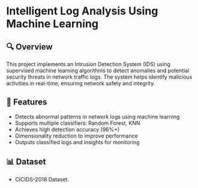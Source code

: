 # Intelligent Log Analysis Using Machine Learning

## 🔍 Overview
This project implements an Intrusion Detection System (IDS) using supervised machine learning algorithms to detect anomalies and potential security threats in network traffic logs. The system helps identify malicious activities in real-time, ensuring network safety and integrity.

## 🚀 Features
- Detects abnormal patterns in network logs using machine learning
- Supports multiple classifiers: Random Forest, KNN
- Achieves high detection accuracy (96%+)
- Dimensionality reduction to improve performance
- Outputs classified logs and insights for monitoring

## 📊 Dataset
- CICIDS-2018 Dataset.

